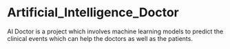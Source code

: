 # Artificial_Intelligence_Doctor
AI Doctor is a project which involves machine learning models to predict the clinical events which can help the doctors as well as the patients.
